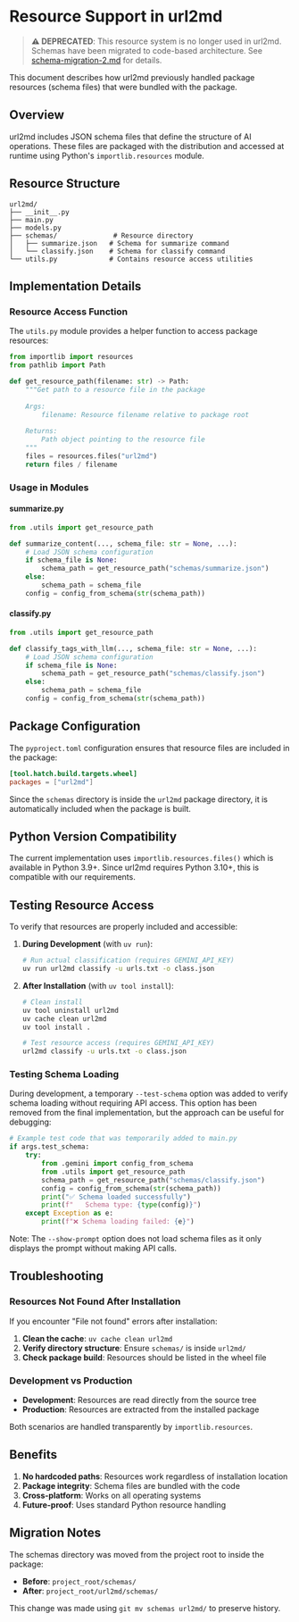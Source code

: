 # Resource Support in url2md

> **⚠️ DEPRECATED**: This resource system is no longer used in url2md. Schemas have been migrated to code-based architecture. See [schema-migration-2.md](schema-migration-2.md) for details.

This document describes how url2md previously handled package resources (schema files) that were bundled with the package.

## Overview

url2md includes JSON schema files that define the structure of AI operations. These files are packaged with the distribution and accessed at runtime using Python's `importlib.resources` module.

## Resource Structure

```
url2md/
├── __init__.py
├── main.py
├── models.py
├── schemas/              # Resource directory
│   ├── summarize.json   # Schema for summarize command
│   └── classify.json    # Schema for classify command
└── utils.py             # Contains resource access utilities
```

## Implementation Details

### Resource Access Function

The `utils.py` module provides a helper function to access package resources:

```python
from importlib import resources
from pathlib import Path

def get_resource_path(filename: str) -> Path:
    """Get path to a resource file in the package
    
    Args:
        filename: Resource filename relative to package root
        
    Returns:
        Path object pointing to the resource file
    """
    files = resources.files("url2md")
    return files / filename
```

### Usage in Modules

#### summarize.py

```python
from .utils import get_resource_path

def summarize_content(..., schema_file: str = None, ...):
    # Load JSON schema configuration
    if schema_file is None:
        schema_path = get_resource_path("schemas/summarize.json")
    else:
        schema_path = schema_file
    config = config_from_schema(str(schema_path))
```

#### classify.py

```python
from .utils import get_resource_path

def classify_tags_with_llm(..., schema_file: str = None, ...):
    # Load JSON schema configuration
    if schema_file is None:
        schema_path = get_resource_path("schemas/classify.json")
    else:
        schema_path = schema_file
    config = config_from_schema(str(schema_path))
```

## Package Configuration

The `pyproject.toml` configuration ensures that resource files are included in the package:

```toml
[tool.hatch.build.targets.wheel]
packages = ["url2md"]
```

Since the `schemas` directory is inside the `url2md` package directory, it is automatically included when the package is built.

## Python Version Compatibility

The current implementation uses `importlib.resources.files()` which is available in Python 3.9+. Since url2md requires Python 3.10+, this is compatible with our requirements.

## Testing Resource Access

To verify that resources are properly included and accessible:

1. **During Development** (with `uv run`):
   ```bash
   # Run actual classification (requires GEMINI_API_KEY)
   uv run url2md classify -u urls.txt -o class.json
   ```

2. **After Installation** (with `uv tool install`):
   ```bash
   # Clean install
   uv tool uninstall url2md
   uv cache clean url2md
   uv tool install .
   
   # Test resource access (requires GEMINI_API_KEY)
   url2md classify -u urls.txt -o class.json
   ```

### Testing Schema Loading

During development, a temporary `--test-schema` option was added to verify schema loading without requiring API access. This option has been removed from the final implementation, but the approach can be useful for debugging:

```python
# Example test code that was temporarily added to main.py
if args.test_schema:
    try:
        from .gemini import config_from_schema
        from .utils import get_resource_path
        schema_path = get_resource_path("schemas/classify.json")
        config = config_from_schema(str(schema_path))
        print("✅ Schema loaded successfully")
        print(f"   Schema type: {type(config)}")
    except Exception as e:
        print(f"❌ Schema loading failed: {e}")
```

Note: The `--show-prompt` option does not load schema files as it only displays the prompt without making API calls.

## Troubleshooting

### Resources Not Found After Installation

If you encounter "File not found" errors after installation:

1. **Clean the cache**: `uv cache clean url2md`
2. **Verify directory structure**: Ensure `schemas/` is inside `url2md/`
3. **Check package build**: Resources should be listed in the wheel file

### Development vs Production

- **Development**: Resources are read directly from the source tree
- **Production**: Resources are extracted from the installed package

Both scenarios are handled transparently by `importlib.resources`.

## Benefits

1. **No hardcoded paths**: Resources work regardless of installation location
2. **Package integrity**: Schema files are bundled with the code
3. **Cross-platform**: Works on all operating systems
4. **Future-proof**: Uses standard Python resource handling

## Migration Notes

The schemas directory was moved from the project root to inside the package:
- **Before**: `project_root/schemas/`
- **After**: `project_root/url2md/schemas/`

This change was made using `git mv schemas url2md/` to preserve history.
